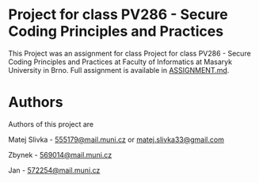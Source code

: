# Project for class PV286 - Secure Coding Principles and Practices
This Project was an assignment for class Project for class PV286 - Secure Coding Principles and Practices at Faculty of Informatics at Masaryk University in Brno. Full assignment is available in [ASSIGNMENT.md](https://gitlab.fi.muni.cz/pv286/teams/team-05/-/blob/master/ASSIGNMENT.md).

# Authors
Authors of this project are

Matej Slivka - 555179@mail.muni.cz or matej.slivka33@gmail.com

Zbynek - 569014@mail.muni.cz

Jan - 572254@mail.muni.cz


